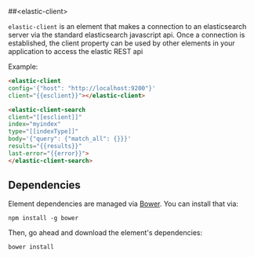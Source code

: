 ##&lt;elastic-client&gt;

`elastic-client` is an element that makes a connection to an elasticsearch
server via the standard elasticsearch javascript api.  Once a connection is 
established, the client property can be used by other elements in your application
to access the elastic REST api


Example:
```html
<elastic-client
config='{"host": "http://localhost:9200"}'
client="{{esclient}}"></elastic-client>

<elastic-client-search
client="[[esclient]]"
index="myindex"
type="[[indexType]]"
body='{"query": {"match_all": {}}}'
results="{{results}}"
last-error="{{error}}">
</elastic-client-search>
```

## Dependencies

Element dependencies are managed via [Bower](http://bower.io/). You can
install that via:

    npm install -g bower

Then, go ahead and download the element's dependencies:

    bower install